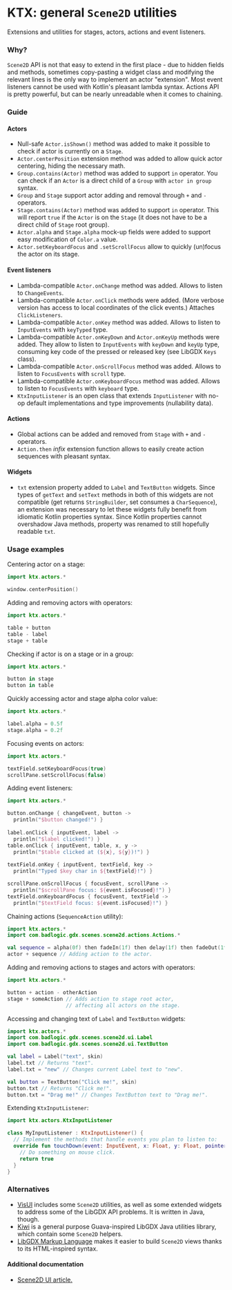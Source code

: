 # KTX: general `Scene2D` utilities

Extensions and utilities for stages, actors, actions and event listeners.

### Why?

`Scene2D` API is not that easy to extend in the first place - due to hidden fields and methods, sometimes copy-pasting
a widget class and modifying the relevant lines is the only way to implement an actor "extension". Most event listeners
cannot be used with Kotlin's pleasant lambda syntax. Actions API is pretty powerful, but can be nearly unreadable when
it comes to chaining.

### Guide

#### Actors

- Null-safe `Actor.isShown()` method was added to make it possible to check if actor is currently on a `Stage`.
- `Actor.centerPosition` extension method was added to allow quick actor centering, hiding the necessary math.
- `Group.contains(Actor)` method was added to support `in` operator. You can check if an `Actor` is a direct child of
a `Group` with `actor in group` syntax.
- `Group` and `Stage` support actor adding and removal through `+` and `-` operators.
- `Stage.contains(Actor)` method was added to support `in` operator. This will report `true` if the `Actor` is on the
`Stage` (it does not have to be a direct child of `Stage` root group).
- `Actor.alpha` and `Stage.alpha` mock-up fields were added to support easy modification of `Color.a` value.
- `Actor.setKeyboardFocus` and `.setScrollFocus` allow to quickly (un)focus the actor on its stage.

#### Event listeners

- Lambda-compatible `Actor.onChange` method was added. Allows to listen to `ChangeEvents`.
- Lambda-compatible `Actor.onClick` methods were added. (More verbose version has access to local coordinates of the click
events.) Attaches `ClickListeners`.
- Lambda-compatible `Actor.onKey` method was added. Allows to listen to `InputEvents` with `keyTyped` type.
- Lambda-compatible `Actor.onKeyDown` and `Actor.onKeyUp` methods were added. They allow to listen to `InputEvents`
with `keyDown` and `keyUp` type, consuming key code of the pressed or released key (see LibGDX `Keys` class).
- Lambda-compatible `Actor.onScrollFocus` method was added. Allows to listen to `FocusEvents` with `scroll` type.
- Lambda-compatible `Actor.onKeyboardFocus` method was added. Allows to listen to `FocusEvents` with `keyboard` type.
- `KtxInputListener` is an open class that extends `InputListener` with no-op default implementations and type
improvements (nullability data).

#### Actions

- Global actions can be added and removed from `Stage` with `+` and `-` operators.
- `Action.then` *infix* extension function allows to easily create action sequences with pleasant syntax.

#### Widgets

- `txt` extension property added to `Label` and `TextButton` widgets. Since types of `getText` and `setText`
methods in both of this widgets are not compatible (get returns `StringBuilder`, set consumes a `CharSequence`), an
extension was necessary to let these widgets fully benefit from idiomatic Kotlin properties syntax. Since Kotlin
properties cannot overshadow Java methods, property was renamed to still hopefully readable `txt`.

### Usage examples

Centering actor on a stage:
```Kotlin
import ktx.actors.*

window.centerPosition()
```

Adding and removing actors with operators:
```Kotlin
import ktx.actors.*

table + button
table - label
stage + table
```

Checking if actor is on a stage or in a group:
```Kotlin
import ktx.actors.*

button in stage
button in table
```

Quickly accessing actor and stage alpha color value:
```Kotlin
import ktx.actors.*

label.alpha = 0.5f
stage.alpha = 0.2f
```

Focusing events on actors:
```Kotlin
import ktx.actors.*

textField.setKeyboardFocus(true)
scrollPane.setScrollFocus(false)
```

Adding event listeners:
```Kotlin
import ktx.actors.*

button.onChange { changeEvent, button ->
  println("$button changed!") }
  
label.onClick { inputEvent, label ->
  println("$label clicked!") }
table.onClick { inputEvent, table, x, y ->
  println("$table clicked at (${x}, ${y})!") }
  
textField.onKey { inputEvent, textField, key ->
  println("Typed $key char in ${textField}!") }

scrollPane.onScrollFocus { focusEvent, scrollPane ->
  println("$scrollPane focus: ${event.isFocused}!") }
textField.onKeyboardFocus { focusEvent, textField ->
  println("$textField focus: ${event.isFocused}!") }
```

Chaining actions (`SequenceAction` utility):
```Kotlin
import ktx.actors.*
import com.badlogic.gdx.scenes.scene2d.actions.Actions.*

val sequence = alpha(0f) then fadeIn(1f) then delay(1f) then fadeOut(1f)
actor + sequence // Adding action to the actor.
```

Adding and removing actions to stages and actors with operators:
```Kotlin
import ktx.actors.*

button + action - otherAction
stage + someAction // Adds action to stage root actor,
                   // affecting all actors on the stage.
```

Accessing and changing text of `Label` and `TextButton` widgets:

```Kotlin
import ktx.actors.*
import com.badlogic.gdx.scenes.scene2d.ui.Label
import com.badlogic.gdx.scenes.scene2d.ui.TextButton

val label = Label("text", skin)
label.txt // Returns "text".
label.txt = "new" // Changes current Label text to "new".

val button = TextButton("Click me!", skin)
button.txt // Returns "Click me!".
button.txt = "Drag me!" // Changes TextButton text to "Drag me!".
```

Extending `KtxInputListener`:

```Kotlin
import ktx.actors.KtxInputListener

class MyInputListener : KtxInputListener() {
  // Implement the methods that handle events you plan to listen to:
  override fun touchDown(event: InputEvent, x: Float, y: Float, pointer: Int, button: Int): Boolean {
    // Do something on mouse click.
    return true
  }
}
```

### Alternatives

- [VisUI](https://github.com/kotcrab/vis-editor/wiki/VisUI) includes some `Scene2D` utilities, as well as some extended
widgets to address some of the LibGDX API problems. It is written in Java, though.
- [Kiwi](https://github.com/czyzby/gdx-lml/tree/master/kiwi) is a general purpose Guava-inspired LibGDX Java utilities
library, which contain some `Scene2D` helpers.
- [LibGDX Markup Language](https://github.com/czyzby/gdx-lml/tree/master/lml) makes it easier to build `Scene2D` views
thanks to its HTML-inspired syntax.

#### Additional documentation

- [Scene2D UI article.](https://github.com/libgdx/libgdx/wiki/Scene2d.ui)
